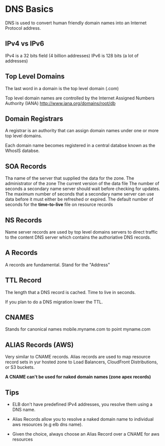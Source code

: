 # DNS Basics

DNS is used to convert human friendly domain names into an Internet Protocol address.

## IPv4 vs IPv6

IPv4 is a 32 bits field (4 billion addresses)
IPv6 is 128 bits (a lot of addresses)

## Top Level Domains

The last word in a domain is the top level domain (.com)

Top level domain names are controlled by the Internet Assigned Numbers Authority (IANA)
http://www.iana.org/domains/root/db

## Domain Registrars

A registrar is an authority that can assign domain names under one or more top level domains.

Each domain name becomes registered in a central databse known as the WhosIS databse.

## SOA Records

Tha name of the server that supplied the data for the zone.
The administrator of the zone
The current version of the data file
The number of seconds a secondary name server should wait before checking for updates.
The maximum number of seconds that a secondary name server can use data before it must either be refreshed or expired.
The default number of seconds for the **time-to-live** file on resource records

## NS Records

Name server records are used by top level domains servers to direct traffic to the content DNS server which contains the authoriative DNS records.

## A Records

A records are fundamental. Stand for the "Address"

## TTL Record

The length that a DNS record is cached.
Time to live in seconds.

If you plan to do a DNS migration lower the TTL.

## CNAMES

Stands for canonical names
mobile.myname.com to point myname.com

## ALIAS Records (AWS)

Very similar to CNAME records.
Alias records are used to map resource record sets in yur hosted zone to Load Balancers, CloudFront Distributions, or S3 buckets.

**A CNAME can't be used for naked domain names (zone apex records)**

## Tips

- ELB don't have predefined IPv4 addresses, you resolve them using a DNS name.

- Alias Records allow you to resolve a naked domain name to individual aws resources (e.g elb dns name).

- Given the choice, always choose an Alias Record over a CNAME for aws resources
